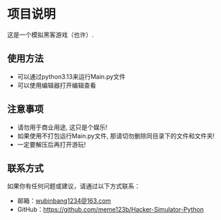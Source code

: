 # 项目说明

这是一个模拟黑客游戏（也许）.

## 使用方法

- 可以通过python3.13来运行Main.py文件
- 可以使用编辑器打开编辑查看

## 注意事项

- 请勿用于商业用途, 这只是个娱乐!
- 如果使用不打包运行Main.py文件, 那请切勿删除同目录下的文件和文件夹!
- 一定要解压后再打开游玩!

## 联系方式

如果你有任何问题或建议，请通过以下方式联系：

- 邮箱：wubinbang1234@163.com
- GitHub：https://github.com/meme123b/Hacker-Simulator-Python

